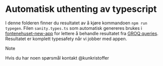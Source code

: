 # Automatisk uthenting av typescript
I denne folderen finner du resultatet av å kjøre kommandoen `npm run typegen`. Filen `sanity.types.ts` som automatisk genereres brukes i [fontenehuset-new-app](https://github.com/Fontenehuset-Bergen/fontenehuset-new-app) for lettere å behandle resultatet fra [GROQ queries](https://www.sanity.io/docs/how-queries-work). Resultatet er komplett typesafety når vi jobber med appen.

>[!NOTE]
> Hvis du har noen spørsmål kontakt @kunkristoffer
